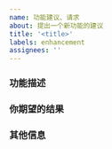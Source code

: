 ```yaml
---
name: 功能建议、请求
about: 提出一个新功能的建议
title: '<title>'
labels: enhancement
assignees: ''
---
```


### 功能描述

### 你期望的结果

### 其他信息
